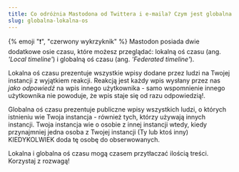 ```yaml
---
title: Co odróżnia Mastodona od Twittera i e-maila? Czym jest globalna i lokalna oś czasu?
slug: globalna-lokalna-os
---
```


{% emoji "❗", "czerwony wykrzyknik" %} Mastodon posiada dwie dodatkowe osie czasu, które możesz przeglądać: lokalną oś czasu (ang. _'Local timeline'_) i globalną oś czasu (ang. _'Federated timeline'_).

Lokalna oś czasu prezentuje wszystkie wpisy dodane przez ludzi na Twojej instancji z wyjątkiem reakcji. Reakcją jest każdy wpis wysłany przez nas _jako odpowiedź_ na wpis innego użytkownika - samo wspomnienie innego użytkownika nie powoduje, że wpis staje się od razu odpowiedzią!.

Globalna oś czasu prezentuje publiczne wpisy wszystkich ludzi, o których istnieniu wie Twoja instancja - również tych, którzy używają innych instancji. Twoja instancja wie o osobie z innej instancji wtedy, kiedy przynajmniej jedna osoba z Twojej instancji (Ty lub ktoś inny) KIEDYKOLWIEK doda tę osobę do obserwowanych.

Lokalna i globalna oś czasu mogą czasem przytłaczać ilością treści. Korzystaj z rozwagą!
